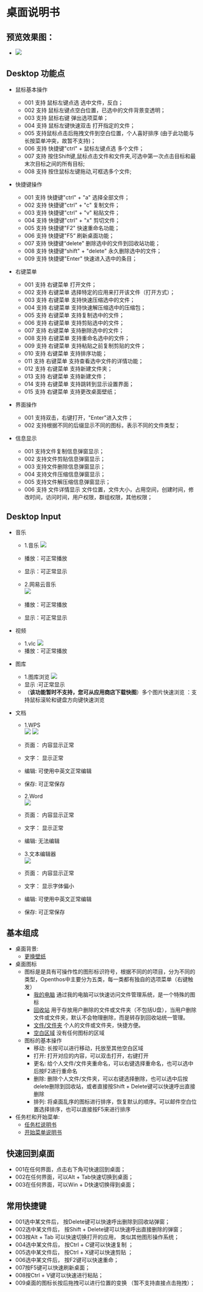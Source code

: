 # 桌面说明书

## 预览效果图：
- ![](pic/zhuomian/tmp_3263-Screenshot_2016-12-29-09-58-31-1261403727.png)

## Desktop 功能点

- 鼠标基本操作 
     - 001 支持 鼠标左键点选 选中文件，反白；
     - 002 支持 鼠标左键点空白位置，已选中的文件背景变透明；
     - 003 支持 鼠标右键 弹出选项菜单；
     - 004 支持 鼠标左键快速双击 打开指定的文件；
     - 005 支持鼠标点击后拖拽文件到空白位置，个人喜好排序 (由于此功能与长按菜单冲突，故暂不支持)；
     - 006 支持 快捷键"ctrl" + 鼠标左键点选 多个文件；   
     - 007 支持 按住Shift键,鼠标点击文件和文件夹,可选中第一次点击目标和最末次目标之间的所有目标;  
     - 008 支持 按住鼠标左键拖动,可框选多个文件;
     
- 快捷键操作
     - 001 支持 快捷键"ctrl" + "a" 选择全部文件；
     - 002 支持 快捷键"ctrl" + "c" 复制文件；
     - 003 支持 快捷键"ctrl" + "v" 粘贴文件；
     - 004 支持 快捷键"ctrl" + "x" 剪切文件；
     - 005 支持 快捷键"F2" 快速重命名功能；
     - 006 支持 快捷键"F5“ 刷新桌面功能；
     - 007 支持 快捷键“delete" 删除选中的文件到回收站功能；
     - 008 支持 快捷键“shift" + "delete" 永久删除选中的文件；	
     - 009 支持 快捷键"Enter" 快速进入选中的条目；
	 
- 右键菜单
     - 001 支持 右键菜单 打开文件；
     - 002 支持 右键菜单 选择特定的应用来打开该文件（打开方式）；
     - 003 支持 右键菜单 支持快速压缩选中的文件；
     - 004 支持 右键菜单 支持快速解压缩选中的压缩包；
     - 005 支持 右键菜单 支持复制选中的文件；
     - 006 支持 右键菜单 支持剪贴选中的文件；
     - 007 支持 右键菜单 支持删除选中的文件；
     - 008 支持 右键菜单 支持重命名选中的文件；
     - 009 支持 右键菜单 支持粘贴之前复制剪贴的文件；
     - 010 支持 右键菜单 支持排序功能；
     - 011 支持 右键菜单 支持查看选中文件的详情功能；
     - 012 支持 右键菜单 支持新建文件夹；
     - 013 支持 右键菜单 支持新建文件；  
     - 014 支持 右键菜单 支持跳转到显示设置界面；  
     -  015 支持 右键菜单 支持更改桌面壁纸；
	 
- 界面操作
     - 001 支持双击，右键打开，"Enter"进入文件；
     - 002 支持根据不同的后缀显示不同的图标，表示不同的文件类型；
	 
- 信息显示
     - 001 支持文件复制信息弹窗显示；
     - 002 支持文件剪贴信息弹窗显示；
     - 003 支持文件删除信息弹窗显示；
     - 004 支持文件压缩信息弹窗显示；
     - 005 支持文件解压缩信息弹窗显示；
     - 006 支持 文件详情显示 文件位置，文件大小，占用空间，创建时间，修改时间，访问时间，用户权限，群组权限，其他权限；
	 
## Desktop Input

- 音乐
    - 1.音乐
    ![](pic/zhuomian/桌面音乐.png)
     - 播放：可正常播放
     - 显示：可正常显示
  
    - 2.网易云音乐  
    ![](pic/zhuomian/桌面音乐1.png) 
     - 播放：可正常播放
     - 显示：可正常显示
  
- 视频
    - 1.vlc
    ![](pic/zhuomian/桌面视频.png)
     - 播放：可正常播放
  
- 图库
    - 1.图库浏览
    ![](pic/zhuomian/桌面图库.png)
     - 显示 :可正常显示
     - （**该功能暂时不支持，您可从应用商店下载快图**）多个图片快速浏览 ：支持鼠标滚轮和键盘方向键快速浏览
  
- 文档
    - 1.WPS  
    ![](pic/zhuomian/wps桌面.png)
    ![](pic/zhuomian/wps_save.png)
     - 页面： 内容显示正常
     - 文字： 显示正常
     - 编辑: 可使用中英文正常编辑
     - 保存: 可正常保存
  
    - 2.Word  
    ![](pic/zhuomian/Word.png)
     - 页面： 内容显示正常
     - 文字： 显示正常
     - 编辑: 无法编辑
      
    - 3.文本编辑器  
    ![](pic/zhuomian/textEditor.png)
     - 页面： 内容显示正常
     - 文字： 显示字体偏小
     - 编辑: 可使用中英文正常编辑
     - 保存: 可正常保存     
 
## 基本组成
- 桌面背景:
    - [更换壁纸](zhuomian/更换壁纸.md)
- 桌面图标
    - 图标是是具有可操作性的图形标识符号，根据不同的的项目，分为不同的类型，Openthos中主要分为五类，每一类都有独自的选项菜单（右键触发）
        - [我的电脑](zhuomian/我的电脑.md )   通过我的电脑可以快速访问文件管理系统，是一个特殊的图标
        - [回收站](zhuomian/回收站.md )    用于存放用户删除的文件或文件夹（不包括U盘），当用户删除文件或文件夹，默认不会物理删除，而是转存到回收站统一管理。
        - [文件/文件夹](zhuomian/文件文件夹.md)   个人的文件或文件夹，快捷方便。
        - [空白区域](zhuomian/空白区域.md)    没有任何图标的区域
    - 图标的基本操作
        - 移动: 长按可以进行移动，托放至其他空白区域
        - 打开: 打开对应的内容，可以双击打开，右键打开
        - 更名: 给个人文件/文件夹重命名，可以右键选择重命名，也可以选中后按F2进行重命名
        - 删除: 删除个人文件/文件夹，可以右键选择删除，也可以选中后按delete删除到回收站，或者直接按Shift + Delete键可以快速呼出直接删除
        - 排列: 将桌面乱序的图标进行排序，恢复默认的顺序。可以邮件空白位置选择排序，也可以直接按F5来进行排序  
- 任务栏和开始菜单:
    - [任务栏说明书](zhuomian/任务栏说明书.md)
    - [开始菜单说明书](zhuomian/开始菜单说明书.md)
    
    
## 快速回到桌面
- 001在任何界面，点击右下角可快速回到桌面；  
- 002在任何界面，可以Alt + Tab快速切换到桌面；
- 003在任何界面，可以Win + D快速切换得到桌面；

## 常用快捷键

- 001选中某文件后， 按Delete键可以快速呼出删除到回收站弹窗；
- 002选中某文件后， 按Shift + Delete键可以快速呼出直接删除的弹窗；
- 003按Alt + Tab 可以快速切换打开的应用， 类似其他图形操作系统；
- 004选中某文件后， 按Ctrl + C键可以快速复制 ；
- 005选中某文件后， 按Ctrl + X键可以快速剪贴 ；
- 006选中某文件后， 按F2键可以快速重命；
- 007按F5键可以快速刷新桌面；
- 008按Ctrl + V键可以快速进行粘贴；  
- 009桌面的图标长按后拖拽可以进行位置的变换 （暂不支持直接点击拖拽）；
  

